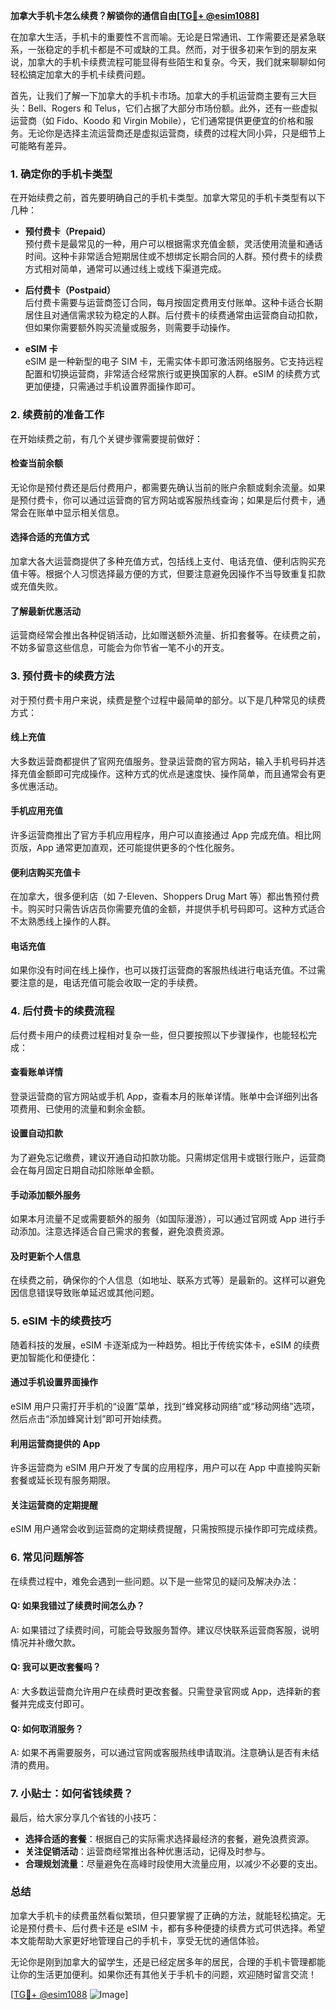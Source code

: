 **加拿大手机卡怎么续费？解锁你的通信自由[[TG💪+ @esim1088](https://t.me/s/esim1088)]**

在加拿大生活，手机卡的重要性不言而喻。无论是日常通讯、工作需要还是紧急联系，一张稳定的手机卡都是不可或缺的工具。然而，对于很多初来乍到的朋友来说，加拿大的手机卡续费流程可能显得有些陌生和复杂。今天，我们就来聊聊如何轻松搞定加拿大的手机卡续费问题。

首先，让我们了解一下加拿大的手机卡市场。加拿大的手机运营商主要有三大巨头：Bell、Rogers 和 Telus，它们占据了大部分市场份额。此外，还有一些虚拟运营商（如 Fido、Koodo 和 Virgin Mobile），它们通常提供更便宜的价格和服务。无论你是选择主流运营商还是虚拟运营商，续费的过程大同小异，只是细节上可能略有差异。

### **1. 确定你的手机卡类型**

在开始续费之前，首先要明确自己的手机卡类型。加拿大常见的手机卡类型有以下几种：

- **预付费卡（Prepaid）**  
  预付费卡是最常见的一种，用户可以根据需求充值金额，灵活使用流量和通话时间。这种卡非常适合短期居住或不想绑定长期合同的人群。预付费卡的续费方式相对简单，通常可以通过线上或线下渠道完成。

- **后付费卡（Postpaid）**  
  后付费卡需要与运营商签订合同，每月按固定费用支付账单。这种卡适合长期居住且对通信需求较为稳定的人群。后付费卡的续费通常由运营商自动扣款，但如果你需要额外购买流量或服务，则需要手动操作。

- **eSIM 卡**  
  eSIM 是一种新型的电子 SIM 卡，无需实体卡即可激活网络服务。它支持远程配置和切换运营商，非常适合经常旅行或更换国家的人群。eSIM 的续费方式更加便捷，只需通过手机设置界面操作即可。

### **2. 续费前的准备工作**

在开始续费之前，有几个关键步骤需要提前做好：

#### **检查当前余额**
无论你是预付费还是后付费用户，都需要先确认当前的账户余额或剩余流量。如果是预付费卡，你可以通过运营商的官方网站或客服热线查询；如果是后付费卡，通常会在账单中显示相关信息。

#### **选择合适的充值方式**
加拿大各大运营商提供了多种充值方式，包括线上支付、电话充值、便利店购买充值卡等。根据个人习惯选择最方便的方式，但要注意避免因操作不当导致重复扣款或充值失败。

#### **了解最新优惠活动**
运营商经常会推出各种促销活动，比如赠送额外流量、折扣套餐等。在续费之前，不妨多留意这些信息，可能会为你节省一笔不小的开支。

### **3. 预付费卡的续费方法**

对于预付费卡用户来说，续费是整个过程中最简单的部分。以下是几种常见的续费方式：

#### **线上充值**
大多数运营商都提供了官网充值服务。登录运营商的官方网站，输入手机号码并选择充值金额即可完成操作。这种方式的优点是速度快、操作简单，而且通常会有更多优惠活动。

#### **手机应用充值**
许多运营商推出了官方手机应用程序，用户可以直接通过 App 完成充值。相比网页版，App 通常更加直观，还可能提供更多的个性化服务。

#### **便利店购买充值卡**
在加拿大，很多便利店（如 7-Eleven、Shoppers Drug Mart 等）都出售预付费卡。购买时只需告诉店员你需要充值的金额，并提供手机号码即可。这种方式适合不太熟悉线上操作的人群。

#### **电话充值**
如果你没有时间在线上操作，也可以拨打运营商的客服热线进行电话充值。不过需要注意的是，电话充值可能会收取一定的手续费。

### **4. 后付费卡的续费流程**

后付费卡用户的续费过程相对复杂一些，但只要按照以下步骤操作，也能轻松完成：

#### **查看账单详情**
登录运营商的官方网站或手机 App，查看本月的账单详情。账单中会详细列出各项费用、已使用的流量和剩余金额。

#### **设置自动扣款**
为了避免忘记缴费，建议开通自动扣款功能。只需绑定信用卡或银行账户，运营商会在每月固定日期自动扣除账单金额。

#### **手动添加额外服务**
如果本月流量不足或需要额外的服务（如国际漫游），可以通过官网或 App 进行手动添加。注意选择适合自己需求的套餐，避免浪费资源。

#### **及时更新个人信息**
在续费之前，确保你的个人信息（如地址、联系方式等）是最新的。这样可以避免因信息错误导致账单延迟或其他问题。

### **5. eSIM 卡的续费技巧**

随着科技的发展，eSIM 卡逐渐成为一种趋势。相比于传统实体卡，eSIM 的续费更加智能化和便捷化：

#### **通过手机设置界面操作**
eSIM 用户只需打开手机的“设置”菜单，找到“蜂窝移动网络”或“移动网络”选项，然后点击“添加蜂窝计划”即可开始续费。

#### **利用运营商提供的 App**
许多运营商为 eSIM 用户开发了专属的应用程序，用户可以在 App 中直接购买新套餐或延长现有服务期限。

#### **关注运营商的定期提醒**
eSIM 用户通常会收到运营商的定期续费提醒，只需按照提示操作即可完成续费。

### **6. 常见问题解答**

在续费过程中，难免会遇到一些问题。以下是一些常见的疑问及解决办法：

#### **Q: 如果我错过了续费时间怎么办？**
A: 如果错过了续费时间，可能会导致服务暂停。建议尽快联系运营商客服，说明情况并补缴欠款。

#### **Q: 我可以更改套餐吗？**
A: 大多数运营商允许用户在续费时更改套餐。只需登录官网或 App，选择新的套餐并完成支付即可。

#### **Q: 如何取消服务？**
A: 如果不再需要服务，可以通过官网或客服热线申请取消。注意确认是否有未结清的费用。

### **7. 小贴士：如何省钱续费？**

最后，给大家分享几个省钱的小技巧：

- **选择合适的套餐**：根据自己的实际需求选择最经济的套餐，避免浪费资源。
- **关注促销活动**：运营商经常推出各种优惠活动，记得及时参与。
- **合理规划流量**：尽量避免在高峰时段使用大流量应用，以减少不必要的支出。

### **总结**

加拿大手机卡的续费虽然看似繁琐，但只要掌握了正确的方法，就能轻松搞定。无论是预付费卡、后付费卡还是 eSIM 卡，都有多种便捷的续费方式可供选择。希望本文能帮助大家更好地管理自己的手机卡，享受无忧的通信体验。

无论你是刚到加拿大的留学生，还是已经定居多年的居民，合理的手机卡管理都能让你的生活更加便利。如果你还有其他关于手机卡的问题，欢迎随时留言交流！

[[TG💪+ @esim1088](https://t.me/s/esim1088) ![Image](https://i.postimg.cc/4NQfJmqS/Snipaste-2025-05-13-00-14-12.png)]